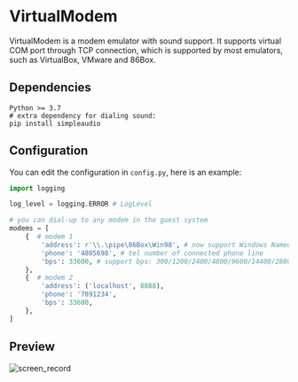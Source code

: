 # VirtualModem

VirtualModem is a modem emulator with sound support.
It supports virtual COM port through TCP connection, which is supported by most emulators, such as VirtualBox, VMware and 86Box.

## Dependencies
```
Python >= 3.7
# extra dependency for dialing sound:
pip install simpleaudio
```


## Configuration
You can edit the configuration in `config.py`, here is an example:
```Python
import logging

log_level = logging.ERROR # LogLevel

# you can dial-up to any modem in the guest system
modems = [
    {  # modem 1
        'address': r'\\.\pipe\86Box\Win98', # now support Windows NamedPipe / Unix Socket
        'phone': '4805698', # tel number of connected phone line
        'bps': 33600, # support bps: 300/1200/2400/4800/9600/14400/28800/33600/56000
    },
    {  # modem 2
        'address': ('localhost', 8888),
        'phone': '7891234',
        'bps': 33600,
    },
]
```

## Preview
![screen_record](./img/Internet.webp)
